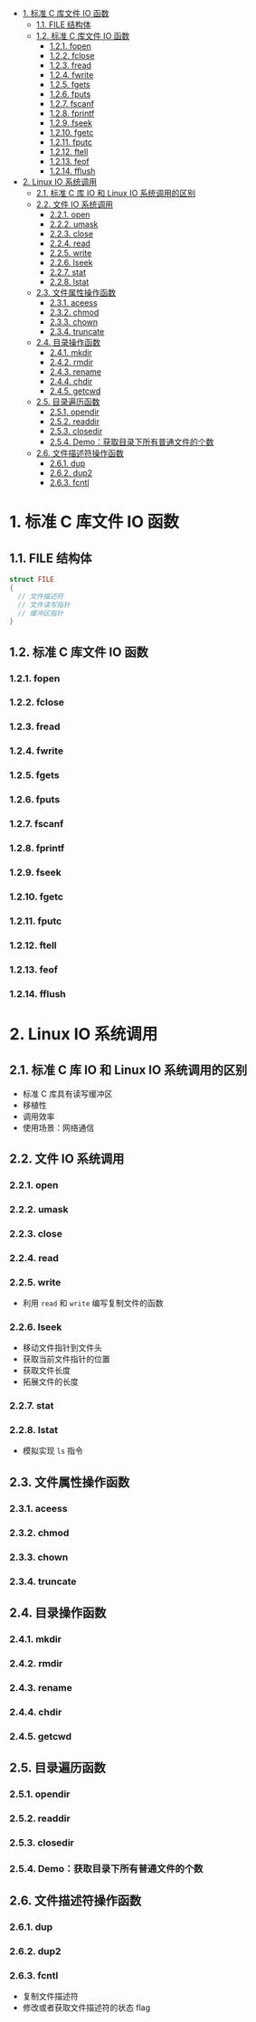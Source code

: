 - [1. 标准 C 库文件 IO 函数](#1-标准-c-库文件-io-函数)
  - [1.1. FILE 结构体](#11-file-结构体)
  - [1.2. 标准 C 库文件 IO 函数](#12-标准-c-库文件-io-函数)
    - [1.2.1. fopen](#121-fopen)
    - [1.2.2. fclose](#122-fclose)
    - [1.2.3. fread](#123-fread)
    - [1.2.4. fwrite](#124-fwrite)
    - [1.2.5. fgets](#125-fgets)
    - [1.2.6. fputs](#126-fputs)
    - [1.2.7. fscanf](#127-fscanf)
    - [1.2.8. fprintf](#128-fprintf)
    - [1.2.9. fseek](#129-fseek)
    - [1.2.10. fgetc](#1210-fgetc)
    - [1.2.11. fputc](#1211-fputc)
    - [1.2.12. ftell](#1212-ftell)
    - [1.2.13. feof](#1213-feof)
    - [1.2.14. fflush](#1214-fflush)
- [2. Linux IO 系统调用](#2-linux-io-系统调用)
  - [2.1. 标准 C 库 IO 和 Linux IO 系统调用的区别](#21-标准-c-库-io-和-linux-io-系统调用的区别)
  - [2.2. 文件 IO 系统调用](#22-文件-io-系统调用)
    - [2.2.1. open](#221-open)
    - [2.2.2. umask](#222-umask)
    - [2.2.3. close](#223-close)
    - [2.2.4. read](#224-read)
    - [2.2.5. write](#225-write)
    - [2.2.6. lseek](#226-lseek)
    - [2.2.7. stat](#227-stat)
    - [2.2.8. lstat](#228-lstat)
  - [2.3. 文件属性操作函数](#23-文件属性操作函数)
    - [2.3.1. aceess](#231-aceess)
    - [2.3.2. chmod](#232-chmod)
    - [2.3.3. chown](#233-chown)
    - [2.3.4. truncate](#234-truncate)
  - [2.4. 目录操作函数](#24-目录操作函数)
    - [2.4.1. mkdir](#241-mkdir)
    - [2.4.2. rmdir](#242-rmdir)
    - [2.4.3. rename](#243-rename)
    - [2.4.4. chdir](#244-chdir)
    - [2.4.5. getcwd](#245-getcwd)
  - [2.5. 目录遍历函数](#25-目录遍历函数)
    - [2.5.1. opendir](#251-opendir)
    - [2.5.2. readdir](#252-readdir)
    - [2.5.3. closedir](#253-closedir)
    - [2.5.4. Demo：获取目录下所有普通文件的个数](#254-demo获取目录下所有普通文件的个数)
  - [2.6. 文件描述符操作函数](#26-文件描述符操作函数)
    - [2.6.1. dup](#261-dup)
    - [2.6.2. dup2](#262-dup2)
    - [2.6.3. fcntl](#263-fcntl)

# 1. 标准 C 库文件 IO 函数

## 1.1. FILE 结构体

```cpp {class=line-numbers}
struct FILE
{
  // 文件描述符
  // 文件读写指针
  // 缓冲区指针
}
```

## 1.2. 标准 C 库文件 IO 函数

### 1.2.1. fopen

### 1.2.2. fclose

### 1.2.3. fread

### 1.2.4. fwrite

### 1.2.5. fgets

### 1.2.6. fputs

### 1.2.7. fscanf

### 1.2.8. fprintf

### 1.2.9. fseek

### 1.2.10. fgetc

### 1.2.11. fputc

### 1.2.12. ftell

### 1.2.13. feof

### 1.2.14. fflush

# 2. Linux IO 系统调用

## 2.1. 标准 C 库 IO 和 Linux IO 系统调用的区别

- 标准 C 库具有读写缓冲区
- 移植性
- 调用效率
- 使用场景：网络通信

## 2.2. 文件 IO 系统调用

### 2.2.1. open

### 2.2.2. umask

### 2.2.3. close

### 2.2.4. read

### 2.2.5. write

- 利用 `read` 和 `write` 编写复制文件的函数

### 2.2.6. lseek

- 移动文件指针到文件头
- 获取当前文件指针的位置
- 获取文件长度
- 拓展文件的长度

### 2.2.7. stat

### 2.2.8. lstat

- 模拟实现 `ls` 指令

## 2.3. 文件属性操作函数

### 2.3.1. aceess

### 2.3.2. chmod

### 2.3.3. chown

### 2.3.4. truncate

## 2.4. 目录操作函数

### 2.4.1. mkdir

### 2.4.2. rmdir

### 2.4.3. rename

### 2.4.4. chdir

### 2.4.5. getcwd

## 2.5. 目录遍历函数

### 2.5.1. opendir

### 2.5.2. readdir

### 2.5.3. closedir

### 2.5.4. Demo：获取目录下所有普通文件的个数

## 2.6. 文件描述符操作函数

### 2.6.1. dup

### 2.6.2. dup2

### 2.6.3. fcntl

- 复制文件描述符
- 修改或者获取文件描述符的状态 flag